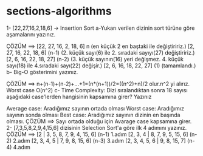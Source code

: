 # sections-algorithms



1- [22,27,16,2,18,6] -> Insertion Sort
a-Yukarı verilen dizinin sort türüne göre aşamalarını yazınız.

ÇÖZÜM ==>  [22, 27, 16, 2, 18, 6]   n    (en küçük 2 en baştaki ile değiştiririz.)
          [2, 27, 16, 22, 18, 6] (n-1)  (2. küçük sayı(6) ile 2. sıradaki sayıyı(27) değiştiririz.)
          [2, 6, 16, 22, 18, 27] (n-2)  (3. küçük sayının(16) yeri değişmez. 4. küçük sayı(18) ile 4.sıradaki sayı(22) değişir.)
          [2, 6, 16, 18, 22, 27]  (1)   (tamamlandı.)
b- Big-O gösterimini yazınız.

ÇÖZÜM ==>  n+(n-1)+(n-2)+...+1=(n*(n+1))/2=((n^2)+n)/2 olur.n^2 yi alırız. Worst case O(n^2)
c- Time Complexity: Dizi sıralandıktan sonra 18 sayısı aşağıdaki case'lerden hangisinin kapsamına girer? Yazınız

Average case: Aradığımız sayının ortada olması
Worst case: Aradığımız sayının sonda olması
Best case: Aradığımız sayının dizinin en başında olması.
ÇÖZÜM ==>  Sayı ortada olduğu için Avarage case kapsamına girer.
2- [7,3,5,8,2,9,4,15,6] dizisinin Selection Sort'a göre ilk 4 adımını yazınız.
ÇÖZÜM ==>  [2 | 3, 5, 8, 7, 9, 4, 15, 6] (n-1) 1.adım
           [2, 3, 4 | 8, 7, 9, 5, 15, 6] (n-2) 2.adım
           [2, 3, 4, 5 | 7, 9, 8, 15, 6] (n-3) 3.adım
           [2, 3, 4, 5, 6 | 9, 8, 15, 7] (n-4) 4.adım

